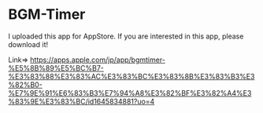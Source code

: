 # BGM-Timer

I uploaded this app for AppStore.
If you are interested in this app, please download it!

Link=>
https://apps.apple.com/jp/app/bgmtimer-%E5%8B%89%E5%BC%B7-%E3%83%88%E3%83%AC%E3%83%BC%E3%83%8B%E3%83%B3%E3%82%B0-%E7%9E%91%E6%83%B3%E7%94%A8%E3%82%BF%E3%82%A4%E3%83%9E%E3%83%BC/id1645834881?uo=4

